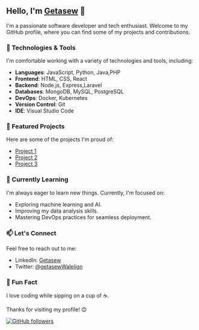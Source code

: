 <!-- Getasew -->
## Hello, I'm [Getasew](https://www.linkedin.com/in/geta-walelign/) 👋

I'm a passionate software developer and tech enthusiast. Welcome to my GitHub profile, where you can find some of my projects and contributions.

### 🔧 Technologies & Tools

I'm comfortable working with a variety of technologies and tools, including:

- **Languages**: JavaScript, Python, Java,PHP
- **Frontend**: HTML, CSS, React
- **Backend**: Node.js, Express,Laravel
- **Databases**: MongoDB, MySQL, PostgreSQL
- **DevOps**: Docker, Kubernetes
- **Version Control**: Git
- **IDE**: Visual Studio Code

### 🌟 Featured Projects

Here are some of the projects I'm proud of:

- [Project 1](https://github.com/getaseww/gym-management-system)
- [Project 2](https://github.com/getaseww/tutoring-platform)
- [Project 3](https://github.com/getaseww/car-dealership)

### 🌱 Currently Learning

I'm always eager to learn new things. Currently, I'm focused on:

- Exploring machine learning and AI.
- Improving my data analysis skills.
- Mastering DevOps practices for seamless deployment.

### 📫 Let's Connect

Feel free to reach out to me:

- LinkedIn: [Getasew](https://www.linkedin.com/in/geta-walelign/)
- Twitter: [@getasewWalelign](https://twitter.com/GetasewWalelign)

### 🚀 Fun Fact

I love coding while sipping on a cup of ☕.

Thanks for visiting my profile! 😊

[![GitHub followers](https://img.shields.io/github/followers/getaseww?label=Follow&style=social)](https://github.com/getaseww)

